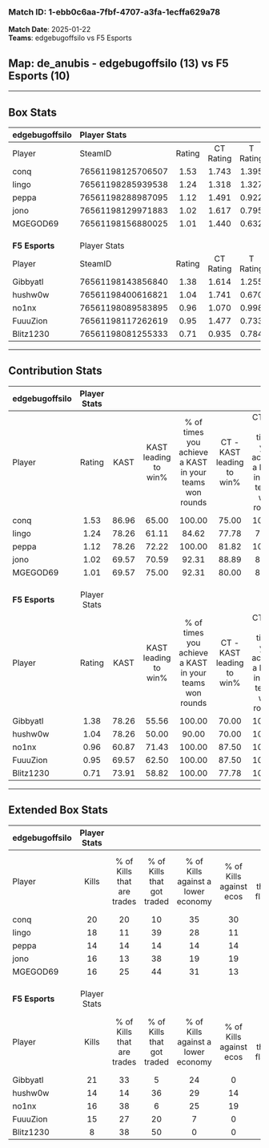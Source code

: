 ### Match ID: 1-ebb0c6aa-7fbf-4707-a3fa-1ecffa629a78  
**Match Date**: 2025-01-22  
**Teams**: edgebugoffsilo vs F5 Esports  

## **Map**: de_anubis - edgebugoffsilo (13) vs F5 Esports (10)  
---  

## Box Stats  

| **edgebugoffsilo** | Player Stats      |        |           |          |       |       |       |         |        |      |     |
| :- | :- | :-: | :-: | :-: | :-: | :-: | :-: | :-: | :-: | :-: | :-: |
| Player             | SteamID           | Rating | CT Rating | T Rating | KAST  |  ADR  | Kills | Assists | Deaths | K/D  | HS% |
| conq               | 76561198125706507 |  1.53  |   1.743   |  1.395   | 86.96 | 100.0 |  20   |    4    |   11   | 1.82 | 55  |
| Iingo              | 76561198285939538 |  1.24  |   1.318   |  1.327   | 78.26 | 83.0  |  18   |    9    |   16   | 1.13 | 33  |
| peppa              | 76561198288987095 |  1.12  |   1.491   |  0.922   | 78.26 | 83.7  |  14   |   10    |   15   | 0.93 | 57  |
| jono               | 76561198129971883 |  1.02  |   1.617   |  0.795   | 69.57 | 71.5  |  16   |    4    |   17   | 0.94 | 62  |
| MGEGOD69           | 76561198156880025 |  1.01  |   1.440   |  0.632   | 69.57 | 60.7  |  16   |    3    |   16   | 1.00 | 12  |
|                    |                   |        |           |          |       |       |       |         |        |      |     |
|                    |                   |        |           |          |       |       |       |         |        |      |     |
|                    |                   |        |           |          |       |       |       |         |        |      |     |
| **F5 Esports**     | Player Stats      |        |           |          |       |       |       |         |        |      |     |
| Player             | SteamID           | Rating | CT Rating | T Rating | KAST  |  ADR  | Kills | Assists | Deaths | K/D  | HS% |
| Gibbyatl           | 76561198143856840 |  1.38  |   1.614   |  1.255   | 78.26 | 93.3  |  21   |    7    |   16   | 1.31 | 52  |
| hushw0w            | 76561198400616821 |  1.04  |   1.741   |  0.670   | 78.26 | 76.2  |  14   |    7    |   17   | 0.82 | 78  |
| no1nx              | 76561198089583895 |  0.96  |   1.070   |  0.998   | 60.87 | 65.5  |  16   |    4    |   16   | 1.00 | 43  |
| FuuuZion           | 76561198117262619 |  0.95  |   1.477   |  0.733   | 69.57 | 60.4  |  15   |    4    |   17   | 0.88 | 20  |
| Blitz1230          | 76561198081255333 |  0.71  |   0.935   |  0.784   | 73.91 | 68.4  |   8   |    8    |   19   | 0.42 | 62  |
---  

## Contribution Stats  

| **edgebugoffsilo** | Player Stats |       |                      |                                                        |                           |                                                             |                          |                                                            |
| :- | :-: | :-: | :-: | :-: | :-: | :-: | :-: | :-: |
| Player             |    Rating    | KAST  | KAST leading to win% | % of times you achieve a KAST in your teams won rounds | CT - KAST leading to win% | CT - % of times you achieve a KAST in your teams won rounds | T - KAST leading to win% | T - % of times you achieve a KAST in your teams won rounds |
| conq               |     1.53     | 86.96 |        65.00         |                         100.00                         |           75.00           |                           100.00                            |          50.00           |                           100.00                           |
| Iingo              |     1.24     | 78.26 |        61.11         |                         84.62                          |           77.78           |                            77.78                            |          44.44           |                           100.00                           |
| peppa              |     1.12     | 78.26 |        72.22         |                         100.00                         |           81.82           |                           100.00                            |          57.14           |                           100.00                           |
| jono               |     1.02     | 69.57 |        70.59         |                         92.31                          |           88.89           |                            88.89                            |          50.00           |                           100.00                           |
| MGEGOD69           |     1.01     | 69.57 |        75.00         |                         92.31                          |           80.00           |                            88.89                            |          66.67           |                           100.00                           |
|                    |              |       |                      |                                                        |                           |                                                             |                          |                                                            |
|                    |              |       |                      |                                                        |                           |                                                             |                          |                                                            |
|                    |              |       |                      |                                                        |                           |                                                             |                          |                                                            |
| **F5 Esports**     | Player Stats |       |                      |                                                        |                           |                                                             |                          |                                                            |
| Player             |    Rating    | KAST  | KAST leading to win% | % of times you achieve a KAST in your teams won rounds | CT - KAST leading to win% | CT - % of times you achieve a KAST in your teams won rounds | T - KAST leading to win% | T - % of times you achieve a KAST in your teams won rounds |
| Gibbyatl           |     1.38     | 78.26 |        55.56         |                         100.00                         |           70.00           |                           100.00                            |          37.50           |                           100.00                           |
| hushw0w            |     1.04     | 78.26 |        50.00         |                         90.00                          |           70.00           |                           100.00                            |          25.00           |                           66.67                            |
| no1nx              |     0.96     | 60.87 |        71.43         |                         100.00                         |           87.50           |                           100.00                            |          50.00           |                           100.00                           |
| FuuuZion           |     0.95     | 69.57 |        62.50         |                         100.00                         |           87.50           |                           100.00                            |          37.50           |                           100.00                           |
| Blitz1230          |     0.71     | 73.91 |        58.82         |                         100.00                         |           77.78           |                           100.00                            |          37.50           |                           100.00                           |
---  

## Extended Box Stats  

| **edgebugoffsilo** | Player Stats |                            |                            |                                    |                         |                              |                                 |        |                             |                                     |                          |                               |                            |
| :- | :-: | :-: | :-: | :-: | :-: | :-: | :-: | :-: | :-: | :-: | :-: | :-: | :-: |
| Player             |    Kills     | % of Kills that are trades | % of Kills that got traded | % of Kills against a lower economy | % of Kills against ecos | % of Kills that are flawless | % of Kills that are close duels | Deaths | % of Deaths that get traded | % of Deaths against a lower economy | % of Deaths against ecos | % of Deaths that are flawless | % of Deaths that are close |
| conq               |      20      |             20             |             10             |                 35                 |           30            |              70              |                0                |   11   |             18              |                 27                  |            0             |              73               |             0              |
| Iingo              |      18      |             11             |             39             |                 28                 |           11            |              67              |                0                |   16   |             19              |                 19                  |            0             |              56               |             13             |
| peppa              |      14      |             14             |             14             |                 14                 |           14            |              43              |               36                |   15   |             27              |                 27                  |            7             |              73               |             13             |
| jono               |      16      |             13             |             38             |                 19                 |           19            |              75              |               19                |   17   |             24              |                 24                  |            6             |              76               |             0              |
| MGEGOD69           |      16      |             25             |             44             |                 31                 |           13            |              56              |               13                |   16   |             13              |                 19                  |            0             |              63               |             6              |
|                    |              |                            |                            |                                    |                         |                              |                                 |        |                             |                                     |                          |                               |                            |
|                    |              |                            |                            |                                    |                         |                              |                                 |        |                             |                                     |                          |                               |                            |
|                    |              |                            |                            |                                    |                         |                              |                                 |        |                             |                                     |                          |                               |                            |
| **F5 Esports**     | Player Stats |                            |                            |                                    |                         |                              |                                 |        |                             |                                     |                          |                               |                            |
| Player             |    Kills     | % of Kills that are trades | % of Kills that got traded | % of Kills against a lower economy | % of Kills against ecos | % of Kills that are flawless | % of Kills that are close duels | Deaths | % of Deaths that get traded | % of Deaths against a lower economy | % of Deaths against ecos | % of Deaths that are flawless | % of Deaths that are close |
| Gibbyatl           |      21      |             33             |             5              |                 24                 |            0            |              81              |                0                |   16   |             13              |                 13                  |            6             |              69               |             13             |
| hushw0w            |      14      |             14             |             36             |                 29                 |           14            |              64              |                7                |   17   |             35              |                  6                  |            0             |              59               |             6              |
| no1nx              |      16      |             38             |             6              |                 25                 |           19            |              50              |                0                |   16   |             19              |                  6                  |            0             |              50               |             13             |
| FuuuZion           |      15      |             27             |             20             |                 7                  |            0            |              73              |               13                |   17   |             35              |                  6                  |            0             |              76               |             0              |
| Blitz1230          |      8       |             38             |             50             |                 0                  |            0            |              63              |               25                |   19   |             32              |                  5                  |            0             |              53               |             26             |
